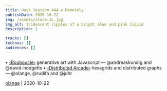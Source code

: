```yaml
---
title: Hack Session 444 ✼ Remotely
publishDate: 2020-10-22
img: /assets/stock-1L.jpg
img_alt: Iridescent ripples of a bright blue and pink liquid
description: |

tracks: []
technos: []
audiences: []
---
```


• [‹Bouboucle›](http://bouboucle.com) generative art with Javascript — @andreaskundig and @david-hodgetts 
• [‹Distributed Arcade›](https://github.com/olange/arcade) hexagrids and distributed graphs — @olange, @rudifa and @jdhr

[olange](https://github.com/olange) | 2020-10-22


